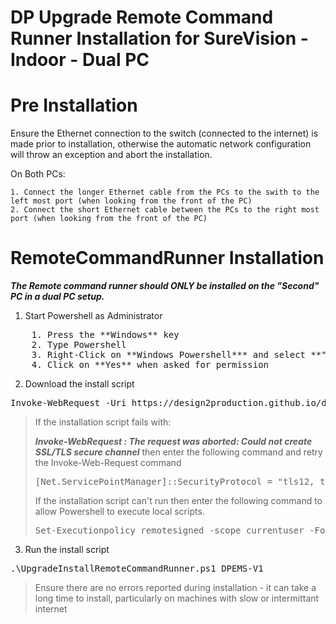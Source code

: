 # DP Upgrade Remote Command Runner Installation for SureVision -Indoor - Dual PC

# Pre Installation
Ensure the Ethernet connection to the switch (connected to the internet) is made prior to installation, otherwise the automatic network configuration will throw an exception and abort the installation.

On Both PCs:

    1. Connect the longer Ethernet cable from the PCs to the swith to the left most port (when looking from the front of the PC)
    2. Connect the short Ethernet cable between the PCs to the right most port (when looking from the front of the PC)

# RemoteCommandRunner Installation

***The Remote command runner should ONLY be installed on the "Second" PC in a dual PC setup.***

1. Start Powershell as Administrator
<pre>
    1. Press the **Windows** key
    2. Type Powershell
    3. Right-Click on **Windows Powershell*** and select **"Run As Administrator"**
    4. Click on **Yes** when asked for permission
</pre>

2. Download the install script
<pre>
Invoke-WebRequest -Uri https://design2production.github.io/dp-scoop/UpgradeInstallRemoteCommandRunner.ps1 -OutFile UpgradeInstallRemoteCommandRunner.ps1
</pre>

> If the installation script fails with:
>
> ***Invoke-WebRequest : The request was aborted: Could not create SSL/TLS secure channel***
> then enter the following command and retry the Invoke-Web-Request command
> <pre>
> [Net.ServicePointManager]::SecurityProtocol = "tls12, tls11, tls"
> </pre>
> If the installation script can't run then enter the following command to allow Powershell to execute local scripts.
> <pre>
> Set-Executionpolicy remotesigned -scope currentuser -Force 
> </pre>

3. Run the install script
<pre>
.\UpgradeInstallRemoteCommandRunner.ps1 DPEMS-V1
</pre>

> Ensure there are no errors reported during installation - it can take a long time to install, particularly on machines with slow or intermittant internet